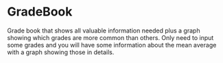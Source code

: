 # GradeBook
Grade book that shows all valuable information needed plus a graph showing which grades are more common than others.
Only need to input some grades and you will have some information about the mean average with a graph showing those in details.
